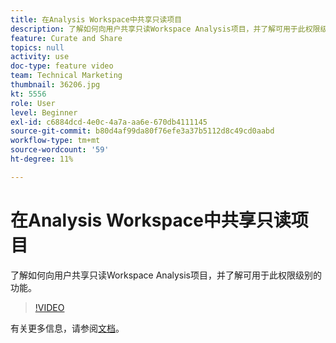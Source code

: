 ```yaml
---
title: 在Analysis Workspace中共享只读项目
description: 了解如何向用户共享只读Workspace Analysis项目，并了解可用于此权限级别的功能。
feature: Curate and Share
topics: null
activity: use
doc-type: feature video
team: Technical Marketing
thumbnail: 36206.jpg
kt: 5556
role: User
level: Beginner
exl-id: c6884dcd-4e0c-4a7a-aa6e-670db4111145
source-git-commit: b80d4af99da80f76efe3a37b5112d8c49cd0aabd
workflow-type: tm+mt
source-wordcount: '59'
ht-degree: 11%

---
```


# 在Analysis Workspace中共享只读项目

了解如何向用户共享只读Workspace Analysis项目，并了解可用于此权限级别的功能。

>[!VIDEO](https://video.tv.adobe.com/v/40058/?quality=12&learn=on&captions=chi_hans)

有关更多信息，请参阅[文档](https://experienceleague.adobe.com/docs/analytics/analyze/analysis-workspace/curate-share/view-only-projects.html?lang=zh-Hans)。
